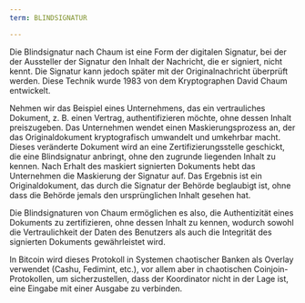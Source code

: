 ```yaml
---
term: BLINDSIGNATUR

---
```

Die Blindsignatur nach Chaum ist eine Form der digitalen Signatur, bei der der Aussteller der Signatur den Inhalt der Nachricht, die er signiert, nicht kennt. Die Signatur kann jedoch später mit der Originalnachricht überprüft werden. Diese Technik wurde 1983 von dem Kryptographen David Chaum entwickelt.

Nehmen wir das Beispiel eines Unternehmens, das ein vertrauliches Dokument, z. B. einen Vertrag, authentifizieren möchte, ohne dessen Inhalt preiszugeben. Das Unternehmen wendet einen Maskierungsprozess an, der das Originaldokument kryptografisch umwandelt und umkehrbar macht. Dieses veränderte Dokument wird an eine Zertifizierungsstelle geschickt, die eine Blindsignatur anbringt, ohne den zugrunde liegenden Inhalt zu kennen. Nach Erhalt des maskiert signierten Dokuments hebt das Unternehmen die Maskierung der Signatur auf. Das Ergebnis ist ein Originaldokument, das durch die Signatur der Behörde beglaubigt ist, ohne dass die Behörde jemals den ursprünglichen Inhalt gesehen hat.

Die Blindsignaturen von Chaum ermöglichen es also, die Authentizität eines Dokuments zu zertifizieren, ohne dessen Inhalt zu kennen, wodurch sowohl die Vertraulichkeit der Daten des Benutzers als auch die Integrität des signierten Dokuments gewährleistet wird.

In Bitcoin wird dieses Protokoll in Systemen chaotischer Banken als Overlay verwendet (Cashu, Fedimint, etc.), vor allem aber in chaotischen Coinjoin-Protokollen, um sicherzustellen, dass der Koordinator nicht in der Lage ist, eine Eingabe mit einer Ausgabe zu verbinden.
